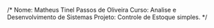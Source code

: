 /*
Nome: Matheus Tinel Passos de Oliveira
Curso: Analise e Desenvolvimento de Sistemas
Projeto: Controle de Estoque simples.
*/
